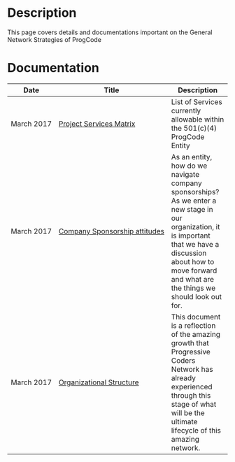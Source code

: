 # Description

This page covers details and documentations important on the General Network Strategies of ProgCode

# Documentation

| Date | Title | Description |
|-- |-- |-- |
| March&nbsp;2017 | [Project&nbsp;Services&nbsp;Matrix](https://docs.google.com/spreadsheets/d/1hF6WcdobaOs6fEQhu6swbNOHlgOvHuUMBA6S8YWYplk/edit?usp=sharing) | List of Services currently allowable within the 501(c)(4) ProgCode Entity |
| March 2017 | [Company&nbsp;Sponsorship&nbsp;attitudes](https://docs.google.com/document/d/13sgLXQ8ZEFNOi1ii73lQiyaL9zx87QgjMjO2JKv5v80)| As an entity, how do we navigate company sponsorships? As we enter a new stage in our organization, it is important that we have a discussion about how to move forward and what are the things we should look out for.
| March 2017 | [Organizational&nbsp;Structure](https://docs.google.com/document/d/1tZu7P1m_KxKNdq-NqWR9b93aoH4Tsc4tdDapanyiEOE/edit) | This document is a reflection of the amazing growth that Progressive Coders Network has already experienced through this stage of what will be the ultimate lifecycle of this amazing network.  |
